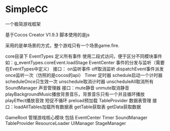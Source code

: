 # SimpleCC

一个极简游戏框架

基于Cocos Creator V1.9.3  脚本使用的是js 

采用的是单场景的方式，整个游戏只有一个场景game.fire.

core目录下
EventTypes	定义所有事件 
			使用二段式访问，便于区分不同模块事件 如：g_eventTypes.coreEvent.loadStage 
EventCenter 事件的分发与监听（需要在EventTypes中定义）
			接口： on监听事件 off取消监听 dispatchEvent事件派发 once监听一次（仿照的是cocos的api）
Timer		定时器
			schedule启动一个计时器 scheduleOnce只生效一次 unschedule取消计时器 unscheduleAll取消所有
SoundManager	声音管理器
			接口：mute静音 unmute取消静音 playBackgroundMusic播放背景音乐，背景音乐只有一个并且循环播放 playEffect播放音效  短促不循环 				preload预加载
TableProvider	数据表管理
			接口：loadAllTables加载所有数据表 getTable获取表 getData获取数据


GameRoot    管理游戏核心模块 包括 EventCenter Timer SoundManager TableProvider ResourceLoader UIManager StageManager
